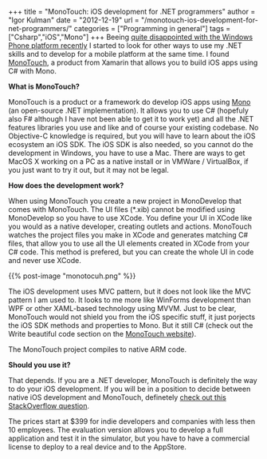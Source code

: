 +++
title = "MonoTouch: iOS development for .NET programmers"
author = "Igor Kulman"
date = "2012-12-19"
url = "/monotouch-ios-development-for-net-programmers/"
categories = ["Programming in general"]
tags = ["Csharp","iOS","Mono"]
+++
Beeing [quite disappointed with the Windows Phone platform recently][1] I started to look for other ways to use my .NET skills and to develop for a mobile platform at the same time. I found [MonoTouch][2], a product from Xamarin that allows you to build iOS apps using C# with Mono. 

**What is MonoTouch?**

MonoTouch is a product or a framework do develop iOS apps using [Mono][3] (an open-source .NET implementation). It allows you to use C# (hopefuly also F# although I have not been able to get it to work yet) and all the .NET features libraries you use and like and of course your existing codebase. No Objective-C knowledge is required, but you will have to learn about the iOS ecosystem an iOS SDK. The iOS SDK is also needed, so you cannot do the development in Windows, you have to use a Mac. There are ways to get MacOS X working on a PC as a native install or in VMWare / VirtualBox, if you just want to try it out, but it may not be legal.

<!--more-->

**How does the development work?**

When using MonoTouch you create a new project in MonoDevelop that comes with MonoTouch. The UI files (*.xib) cannot be modified using MonoDevelop so you have to use XCode. You define your UI in XCode like you would as a native developer, creating outlets and actions. MonoTouch watches the project files you make in XCode and generates matching C# files, that allow you to use all the UI elements created in XCode from your C# code. This method is prefered, but you can create the whole UI in code and never use XCode. 

{{% post-image "monotocuh.png" %}}

The iOS development uses MVC pattern, but it does not look like the MVC pattern I am used to. It looks to me more like WinForms development than WPF or other XAML-based technology using MVVM. Just to be clear, MonoTouch would not shield you from the iOS specific stuff, it just porjects the iOS SDK methods and properties to Mono. But it still C# (check out the Write beautiful code section on the [MonoTouch website][2]).

The MonoTouch project compiles to native ARM code. 

**Should you use it?**

That depends. If you are a .NET developer, MonoTouch is definitely the way to do your iOS development. If you will be in a position to decide between native iOS development and MonoTouch, definetely [check out this StackOverflow question][4]. 

The prices start at $399 for indie developers and companies with less then 10 employees. The evaluation version allows you to develop a full application and test it in the simulator, but you have to have a commercial license to deploy to a real device and to the AppStore.

 [1]: http://blog.kulman.sk/why-i-do-not-like-windows-phone-programming-anymore/
 [2]: http://xamarin.com/monotouch
 [3]: http://www.mono-project.com/Main_Page
 [4]: http://stackoverflow.com/questions/1583856/how-to-decide-between-monotouch-and-objective-c
